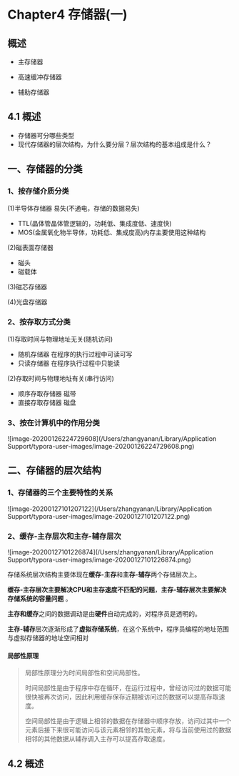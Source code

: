 # Chapter4 存储器(一)

## 概述

- 主存储器

- 高速缓冲存储器

- 辅助存储器

## 4.1 概述

- 存储器可分哪些类型
- 现代存储器的层次结构，为什么要分层？层次结构的基本组成是什么？

## 一、存储器的分类

### 1、按存储介质分类

(1)半导体存储器     易失(不通电，存储的数据易失)

- TTL(晶体管晶体管逻辑的，功耗低、集成度低、速度快)
- MOS(金属氧化物半导体，功耗低、集成度高)内存主要使用这种结构

(2)磁表面存储器

- 磁头
- 磁载体

(3)磁芯存储器

(4)光盘存储器

### 2、按存取方式分类

(1)存取时间与物理地址无关(随机访问)

- 随机存储器   在程序的执行过程中可读可写
- 只读存储器   在程序执行过程中只能读

(2)存取时间与物理地址有关(串行访问)

- 顺序存取存储器   磁带
- 直接存取存储器   磁盘

### 3、按在计算机中的作用分类

![image-20200126224729608](/Users/zhangyanan/Library/Application Support/typora-user-images/image-20200126224729608.png)

## 二、存储器的层次结构

### 1、存储器的三个主要特性的关系

![image-20200127101207122](/Users/zhangyanan/Library/Application Support/typora-user-images/image-20200127101207122.png)

### 2、缓存-主存层次和主存-辅存层次

![image-20200127101226874](/Users/zhangyanan/Library/Application Support/typora-user-images/image-20200127101226874.png)



存储系统层次结构主要体现在**缓存-主存**和**主存-辅存**两个存储层次上。  

**缓存-主存层次主要解决CPU和主存速度不匹配的问题**，**主存-辅存层次主要解决存储系统的容量问题** 。

**主存和缓存**之间的数据调动是由**硬件**自动完成的，对程序员是透明的。

**主存-辅存**层次逐渐形成了**虚拟存储系统**，在这个系统中，程序员编程的地址范围与虚拟存储器的地址空间相对

#### 局部性原理

> 局部性原理分为时间局部性和空间局部性。
>
> 时间局部性是由于程序中存在循环，在运行过程中，曾经访问过的数据可能很快被再次访问，因此利用缓存保存近期被访问过的数据可以提高存取速度。
>
> 空间局部性是由于逻辑上相邻的数据在存储器中顺序存放，访问过其中一个元素后接下来很可能访问与该元素相邻的其他元素，将与当前使用过的数据相邻的其他数据从辅存调入主存可以提高存取速度。

## 4.2 概述

